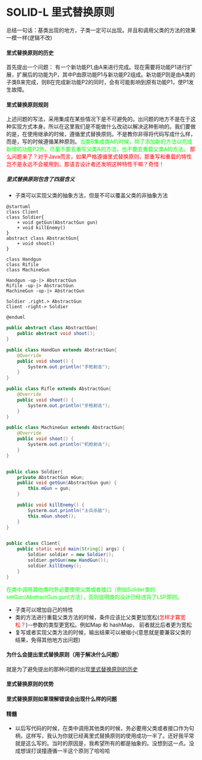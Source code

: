 # SOLID-L 里式替换原则

总结一句话：基类出现的地方，子类一定可以出现。并且和调用父类的方法的效果一模一样(逻辑不改)

#### 里式替换原则的历史

首先提出一个问题：
有一个新功能P1,由A来进行完成。现在需要将功能P1进行扩展，扩展后的功能为P，其中P由原功能P1与新功能P2组成。新功能P则是由A类的子类B来完成，则B在完成新功能P2的同时，会有可能影响到原有功能P1，使P1发生故障。

#### 里式替换原则规则

上述问题的写法，采用集成在某些情况下是不可避免的。出问题的地方不是在于这种实现方式本身。所以在这里我们是不能做什么改动以解决这种影响的。我们要做的是，在使用继承的时候，遵循里式替换原则。不是教你非得将代码写成什么样，而是，写的时候遵循某种原则。<font color=00ff00>当类B集成类A的时候，除了添加新的方法以完成新增的功能P2外，尽量不要去重写父类A的方法，也不要去重载父类A的方法。</font>
<font color=ff0000>那么问题来了？对于Java而言，如果严格遵循里式替换原则，那重写和重载的特性岂不是永远不会被用到。那语言设计者还发明这种特性干嘛？奇怪！</font>

##### 里式替换原则包含了四层含义

- 子类可以实现父类的抽象方法，但是不可以覆盖父类的非抽象方法

```puml
@startuml
class Client
class Soldier{
    + void getGun(AbstractGun gun)
    + void killEnemy()
}
abstract class AbstractGun{
    + void shoot()
}

class Handgun
class Rifile
class MachineGun

Handgun -up-|> AbstractGun
Rifile -up-|> AbstractGun
MachineGun -up-|> AbstractGun

Soldier .right.> AbstractGun
Client -right-> Soldier

@enduml
```

```java
public abstract class AbstractGun{
    public abstract void shoot();
}
```

```java
public class HandGun extends AbstractGun{
    @Override
    public void shoot() {
        Systerm.out.println("手枪射击");
    }
}

public class Rifle extends AbstractGun{
    @Override
    public void shoot() {
        Systerm.out.println("步枪射击");
    }
}

public class MachineGun extends AbstractGun{
    @Override
    public void shoot() {
        Systerm.out.println("机枪射击");
    }
}

```

```java

public class Soldier{
    private AbstractGun mGun;
    public void getGun(AbstractGun gun) {
        this.mGun = gun;
    }

    public void killEnemy() {
        Systerm.out.println("士兵杀敌");
        this.mGun.shoot();
    }
}

```

```java

public class Client{
    public static void main(String[] args) {
        Soldier soldier = new Soldier();
        soldier.getGun(new HandGun());
        soldier.killEnemy();
    }
}

```
<font color=00ff00>在类中调用其他类时务必要使用父类或者接口（例如Solider类的setGun(AbstractGun gun)方法），否则说明类的设计已经违背了LSP原则。</font>


- 子类可以增加自己的特性
- 类的方法进行重载父类方法的时候，条件应该比父类更加宽松(<font color=ff0000>怎样才算宽松？</font>)--参数的类型更宽松。例如Map 和 hashMap， 前者就比后者更为宽松
- 复写或者实现父类方法的时候，输出结果可以被缩小(意思就是要兼容父类的结果，免得其他地方出问题)


#### 为什么会提出里式替换原则（用于解决什么问题）

就是为了避免提出的那种问题的出现[里式替换原则的历史](里式替换原则的历史)

#### 里式替换原则的优势

#### 里式替换原则如果理解错误会出现什么样的问题

#### 精髓

- 以后写代码的时候，在类中调用其他类的时候，务必要用父类或者接口作为句柄，这样写，我认为你就已经离里式替换原则的使用成功一半了。还好我平常就是这么写的。当时的原因是，我希望所有的都是抽象的。没想到这一点。没成想误打误撞遵循一半这个原则了哈哈哈
